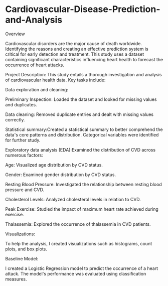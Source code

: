 # Cardiovascular-Disease-Prediction-and-Analysis
Overview

Cardiovascular disorders are the major cause of death worldwide. Identifying the reasons and creating an effective prediction system is critical for early detection and treatment. This study uses a dataset containing significant characteristics influencing heart health to forecast the occurrence of heart attacks.

Project Description:
This study entails a thorough investigation and analysis of cardiovascular health data. Key tasks include:

Data exploration and cleaning:

Preliminary Inspection: Loaded the dataset and looked for missing values and duplicates.

Data cleaning: Removed duplicate entries and dealt with missing values correctly.

Statistical summary:Created a statistical summary to better comprehend the data's core patterns and distribution.
Categorical variables were identified for further study.

Exploratory data analysis (EDA):Examined the distribution of CVD across numerous factors:

Age: Visualized age distribution by CVD status.

Gender: Examined gender distribution by CVD status.

Resting Blood Pressure: Investigated the relationship between resting blood pressure and CVD.

Cholesterol Levels: Analyzed cholesterol levels in relation to CVD.

Peak Exercise: Studied the impact of maximum heart rate achieved during exercise.

Thalassemia: Explored the occurrence of thalassemia in CVD patients.

Visualizations:

To help the analysis, I created visualizations such as histograms, count plots, and box plots.

Baseline Model:

I created a Logistic Regression model to predict the occurrence of a heart attack.
The model's performance was evaluated using classification measures.
